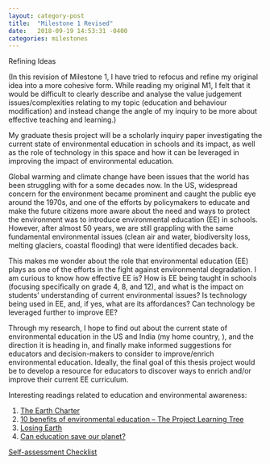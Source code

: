 ```yaml
---
layout: category-post
title:  "Milestone 1 Revised"
date:   2018-09-19 14:53:31 -0400
categories: milestones
---
```

Refining Ideas

(In this revision of Milestone 1, I have tried to refocus and refine my original idea into a more cohesive form. While reading my original M1, I felt that it would be difficult to clearly describe and analyse the value judgement issues/complexities relating to my topic (education and behaviour modification) and instead change the angle of my inquiry to be more about effective teaching and learning.)

My graduate thesis project will be a scholarly inquiry paper investigating the current state of environmental education in schools and its impact, as well as the role of technology in this space and how it can be leveraged in improving the impact of environmental education.

Global warming and climate change have been issues that the world has been struggling with for a some decades now. In the US, widespread concern for the environment became prominent and caught the public eye around the 1970s, and one of the efforts by policymakers to educate and make the future citizens more aware about the need and ways to protect the environment was to introduce environmental education (EE) in schools. However, after almost 50 years, we are still grappling with the same fundamental environmental issues (clean air and water, biodiversity loss, melting glaciers, coastal flooding) that were identified decades back.

This makes me wonder about the role that environmental education (EE) plays as one of the efforts in the fight against environmental degradation. I am curious to know how effective EE is? How is EE being taught in schools (focusing specifically on grade 4, 8, and 12), and what is the impact on students’ understanding of current environmental issues? Is technology being used in EE, and, if yes, what are its affordances? Can technology be leveraged further to improve EE?

Through my research, I hope to find out about the current state of environmental education in the US and India (my home country, ), and the direction it is heading in, and finally make informed suggestions for educators and decision-makers to consider to improve/enrich environmental education. Ideally, the final goal of this thesis project would be to develop a resource for educators to discover ways to enrich and/or improve their current EE curriculum.


Interesting readings related to education and environmental awareness:

1. [The Earth Charter](http://earthcharter.org/discover/the-earth-charter/)
2. [10 benefits of environmental education – The Project Learning Tree](https://www.plt.org/educator-tips/top-ten-benefits-environmental-education/)
3. [Losing Earth](https://www.nytimes.com/interactive/2018/08/01/magazine/climate-change-losing-earth.html)
4. [Can education save our planet?](https://india.mongabay.com/2018/09/14/can-environment-education-save-our-planet/)

[Self-assessment Checklist](https://docs.google.com/document/d/1jTkZLiijhoKxIbrqiz2E0NwZ22y28ckKxo_nvzMYY_o/edit?usp=sharing)
